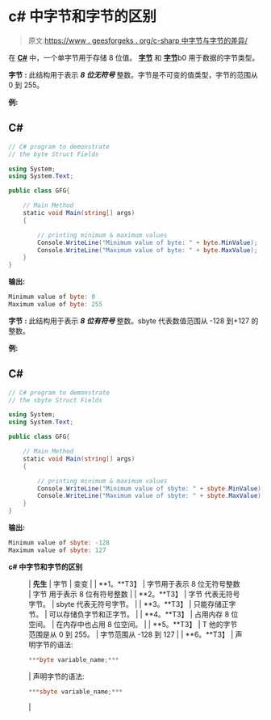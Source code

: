 # c# 中字节和字节的区别

> 原文:[https://www . geesforgeks . org/c-sharp 中字节与字节的差异/](https://www.geeksforgeeks.org/difference-between-byte-and-sbyte-in-c-sharp/)

在 [**C#**](https://www.geeksforgeeks.org/csharp-programming-language/) 中，一个单字节用于存储 8 位值。 [**字节**](https://www.geeksforgeeks.org/byte-struct-in-c-sharp/) 和 [**字节**](https://www.geeksforgeeks.org/c-sharp-sbyte-struct-fields/)b0 用于数据的字节类型。

**字节** **:** 此结构用于表示 ***8 位无符号*** 整数。字节是不可变的值类型，字节的范围从 0 到 255。

**例:**

## C#

```cs
// C# program to demonstrate 
// the byte Struct Fields

using System;
using System.Text;

public class GFG{

    // Main Method
    static void Main(string[] args)
    {

        // printing minimum & maximum values
        Console.WriteLine("Minimum value of byte: " + byte.MinValue);
        Console.WriteLine("Maximum value of byte: " + byte.MaxValue);
    }
}
```

**输出:**

```cs
Minimum value of byte: 0
Maximum value of byte: 255

```

**字节** **:** 此结构用于表示 ***8 位有符号*** 整数。sbyte 代表数值范围从 -128 到+127 的整数。

**例:**

## C#

```cs
// C# program to demonstrate 
// the sbyte Struct Fields

using System;
using System.Text;

public class GFG{

    // Main Method
    static void Main(string[] args)
    {

        // printing minimum & maximum values
        Console.WriteLine("Minimum value of sbyte: " + sbyte.MinValue);
        Console.WriteLine("Maximum value of sbyte: " + sbyte.MaxValue);
    }
}
```

**输出:**

```cs
Minimum value of sbyte: -128
Maximum value of sbyte: 127

```

**c# 中字节和字节的区别**

<figure class="table">

| **先生** | 字节 | 变变 |
| **1。**T3】 | 字节用于表示 8 位无符号整数 | 字节 用于表示 8 位有符号整数 |
| **2。**T3】 | 字节 代表无符号字节。 | sbyte 代表无符号字节。 |
| **3。**T3】 | 只能存储正字节。 | 可以存储负字节和正字节。 |
| **4。**T3】 | 占用内存 8 位空间。 | 在内存中也占用 8 位空间。 |
| **5。**T3】 | T 他的字节范围是从 0 到 255。 | 字节范围从 -128 到 127 |
| **6。**T3】 | 声明字节的语法:

```cs
***byte variable_name;***  
```

 | 声明字节的语法:

```cs
***sbyte variable_name;***  
```

 |

</figure>